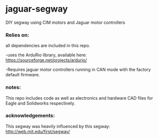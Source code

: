 # jaguar-segway
DIY segway using CIM motors and Jaguar motor controllers

### Relies on:
all dependencies are included in this repo.

-uses the ArduRio library, available here: https://sourceforge.net/projects/ardurio/

-Requires jaguar motor controllers running in CAN mode with the factory default firmware.

### notes:
This repo includes code as well as electronics and hardware CAD files for Eagle and Solidworks respectively.

### acknowledgements:
This segway was heavily influenced by this segway: http://web.mit.edu/first/segway/
